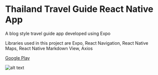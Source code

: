 # Thailand Travel Guide React Native App

A blog style travel guide app developed using Expo

Libraries used in this project are Expo, React Navigation, React Native Maps, React Native Markdown View, Axios

[Google Play](https://play.google.com/store/apps/details?id=com.gezginrocker.tgr)

![alt text](https://keremcanb.github.io/portfolio/static/media/tgr-app.ec538895.png)

